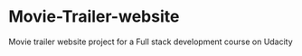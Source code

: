 # Movie-Trailer-website
Movie trailer website project for a Full stack development course on Udacity
